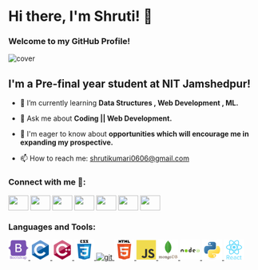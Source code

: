 <!-- ### Hi there 👋
 -->

<!-- **shruti682/shruti682** is a ✨ _special_ ✨ repository because its `README.md` (this file) appears on your GitHub profile.

Here are some ideas to get you started:

- 🔭 I’m currently working on ...
- 🌱 I’m currently learning ...
- 👯 I’m looking to collaborate on ...
- 🤔 I’m looking for help with ...
- 💬 Ask me about ...
- 📫 How to reach me: ...
- 😄 Pronouns: ...
- ⚡ Fun fact: ...
- 🥅 2022 Goals

 -->
# Hi there, I'm Shruti! 👋 
<h3 >Welcome to my GitHub Profile!</h3>

<img width="100%" height = "250px" src="https://media.giphy.com/media/k0ijJhqrUP4T2EvmJ1/giphy.gif" alt="cover" />

## I'm a Pre-final year student at NIT Jamshedpur!

- 🌱 I’m currently learning **Data Structures , Web Development , ML.**

- 💬 Ask me about **Coding || Web Development.**

- 🤝 I'm eager to know about **opportunities which will encourage me in expanding my prospective.**

- 📫 How to reach me: shrutikumari0606@gmail.com

<!-- - ⚡ Fun fact: I love to code but not to debug. -->

### Connect with me 🤝:

<p align="left">
<a href="https://www.linkedin.com/in/shruti-kumari-37357b207/" target="blank"><img align="center" src="https://raw.githubusercontent.com/rahuldkjain/github-profile-readme-generator/master/src/images/icons/Social/linked-in-alt.svg" alt="" height="30" width="40" /></a>
<a href="https://www.facebook.com/profile.php?id=100016500241651" target="blank"><img align="center" src="https://raw.githubusercontent.com/rahuldkjain/github-profile-readme-generator/master/src/images/icons/Social/facebook.svg" alt="" height="30" width="40" /></a>
<a href="https://www.instagram.com/shru.ti_06/" target="blank"><img align="center" src="https://raw.githubusercontent.com/rahuldkjain/github-profile-readme-generator/master/src/images/icons/Social/instagram.svg" alt="" height="30" width="40" /></a>
<a href="https://www.codechef.com/users/lily06" target="blank"><img align="center" src="https://cdn.jsdelivr.net/npm/simple-icons@3.1.0/icons/codechef.svg" alt="" height="30" width="40" /></a>
<a href="https://www.hackerrank.com/shrutikumari0606?hr_r=1" target="blank"><img align="center" src="https://raw.githubusercontent.com/rahuldkjain/github-profile-readme-generator/master/src/images/icons/Social/hackerrank.svg" alt="" height="30" width="40" /></a>
<a href="https://codeforces.com/profile/shruti006" target="blank"><img align="center" src="https://cdn.jsdelivr.net/npm/simple-icons@3.0.1/icons/codeforces.svg" alt="" height="30" width="40" /></a>
<a href="https://www.hackerearth.com/@shrutikumari0606" target="blank"><img align="center" src="https://raw.githubusercontent.com/rahuldkjain/github-profile-readme-generator/master/src/images/icons/Social/hackerearth.svg" alt="" height="30" width="40" /></a>
</p>


### Languages and Tools:

<p align="left"> 
<a href="https://getbootstrap.com" target="_blank"> <img src="https://raw.githubusercontent.com/devicons/devicon/master/icons/bootstrap/bootstrap-plain-wordmark.svg" alt="bootstrap" width="40" height="40"/> </a> 
<a href="https://www.cprogramming.com/" target="_blank"> <img src="https://raw.githubusercontent.com/devicons/devicon/master/icons/c/c-original.svg" alt="c" width="40" height="40"/> </a> 
<a href="https://www.w3schools.com/cpp/" target="_blank"> <img src="https://raw.githubusercontent.com/devicons/devicon/master/icons/cplusplus/cplusplus-original.svg" alt="cplusplus" width="40" height="40"/> </a> 
<a href="https://www.w3schools.com/css/" target="_blank"> <img src="https://raw.githubusercontent.com/devicons/devicon/master/icons/css3/css3-original-wordmark.svg" alt="css3" width="40" height="40"/> 
</a> <a href="https://git-scm.com/" target="_blank"> <img src="https://www.vectorlogo.zone/logos/git-scm/git-scm-icon.svg" alt="git" width="40" height="40"/> </a> 
<a href="https://www.w3.org/html/" target="_blank"> <img src="https://raw.githubusercontent.com/devicons/devicon/master/icons/html5/html5-original-wordmark.svg" alt="html5" width="40" height="40"/> </a> 
<a href="https://developer.mozilla.org/en-US/docs/Web/JavaScript" target="_blank"> <img src="https://raw.githubusercontent.com/devicons/devicon/master/icons/javascript/javascript-original.svg" alt="javascript" width="40" height="40"/> </a> 
<a href="https://www.mongodb.com/" target="_blank"> <img src="https://raw.githubusercontent.com/devicons/devicon/master/icons/mongodb/mongodb-original-wordmark.svg" alt="mongodb" width="40" height="40"/> </a> 
<a href="https://nodejs.org" target="_blank"> <img src="https://raw.githubusercontent.com/devicons/devicon/master/icons/nodejs/nodejs-original-wordmark.svg" alt="nodejs" width="40" height="40"/> </a> 
<a href="https://www.python.org" target="_blank"> <img src="https://raw.githubusercontent.com/devicons/devicon/master/icons/python/python-original.svg" alt="python" width="40" height="40"/> </a> 
<a href="https://reactjs.org/" target="_blank"> <img src="https://raw.githubusercontent.com/devicons/devicon/master/icons/react/react-original-wordmark.svg" alt="react" width="40" height="40"/> </a> </p>

<!-- --- -->

<!-- <p align="left">
  <img width="48%" src="https://github-readme-stats.vercel.app/api?username=shruti682&show_icons=true&theme=tokyonight" />
  <img width="48%" src="https://github-readme-streak-stats.herokuapp.com/?user=shruti682&theme=tokyonight" />
<a href="https://github.com/shruti682/github-readme-stats"><img width="48%" height ="35%" alt="Shruti's Top Languages" src="https://github-readme-stats.vercel.app/api/top-langs/?username=shruti682&langs_count=8&count_private=true&layout=compact&theme=react&hide_border=true&bg_color=0D1117" /></a>
</p>
<a href="https://github.com/shruti682/shruti682"><img alt="Shruti's Activity Graph" src="https://activity-graph.herokuapp.com/graph?username=shruti682&bg_color=1F222E&color=F8D866&line=F85D7F&point=FFFFFF&hide_border=true" /></a>
 -->
